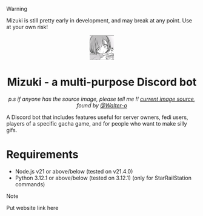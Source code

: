 >[!WARNING] 
>Mizuki is still pretty early in development, and may break at any point. Use at your own risk!

<div align="center">
<img src="https://raw.githubusercontent.com/nakoyasha/mizuki/main/assets/mizuki.png" width="64"><h1 align="center">Mizuki - a multi-purpose Discord bot</h1>
<p><i> p.s if anyone has the source image, please tell me !! <a href="https://imgur.com/v5DSKp1">current image source</a>, found by <a href="https://github.com/Walter-o">@Walter-o</a></i><p>
</div>

A Discord bot that includes features useful for server owners, fedi users, players of a specific gacha game, and for people who want to make silly gifs.

# Requirements
- Node.js v21 or above/below (tested on v21.4.0)
- Python 3.12.1 or above/below (tested on 3.12.1) (only for StarRailStation commands)


> [!NOTE]
> Put website link here
